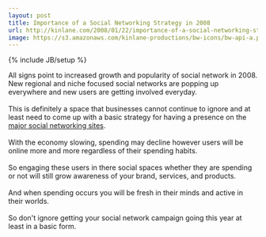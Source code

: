 ```yaml
---
layout: post
title: Importance of a Social Networking Strategy in 2008
url: http://kinlane.com/2008/01/22/importance-of-a-social-networking-strategy-in-2008/
image: https://s3.amazonaws.com/kinlane-productions/bw-icons/bw-api-a.png
---
```

{% include JB/setup %}
<p>
     All signs point to increased growth and popularity of social network in 2008. New regional and niche focused social networks are popping up everywhere and new users are getting involved everyday.
     <br />
     <br />
     This is definitely a space that businesses cannot continue to ignore and at least need to come up with a basic strategy for having a presence on the <a href="http://www.socialsquad.us/platforms.asp">major social networking sites</a>.
     <br />
     <br />
     With the economy slowing, spending may decline however users will be online more and more regardless of their spending habits.
     <br />
     <br />
     So engaging these users in there social spaces whether they are spending or not will still grow awareness of your brand, services, and products.
     <br />
     <br />
     And when spending occurs you will be fresh in their minds and active in their worlds.
     <br />
     <br />
     So don't ignore getting your social network campaign going this year at least in a basic form.
</p>